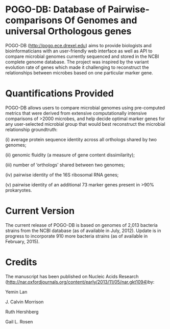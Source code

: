 # POGO-DB: Database of Pairwise-comparisons Of Genomes and universal Orthologous genes

POGO-DB (http://pogo.ece.drexel.edu) aims to provide biologists and bioinformaticians with an user-friendly web interface as well as API to compare microbial genomes currently sequenced and stored in the NCBI complete genome database. The project was inspired by the variant evolution rate of genes which made it challenging to reconstruct the relationships between microbes based on one particular marker gene. 

# Quantifications Provided

POGO-DB allows users to compare microbial genomes using pre-computed metrics that were derived from extensive computationally intensive comparisons of >2000 microbes, and help decide optimal marker genes for any user-selected microbial group that would best reconstruct the microbial relationship groundtruth:

(i) average protein sequence identity across all orthologs shared by two genomes;

(ii) genomic fluidity (a measure of gene content dissimilarity);

(iii) number of ‘orthologs’ shared between two genomes;

(iv) pairwise identity of the 16S ribosomal RNA genes;

(v) pairwise identity of an additional 73 marker genes present in >90% prokaryotes.

# Current Version

The current release of POGO-DB is based on genomes of 2,013 bacteria strains from the NCBI database (as of available in July, 2012). Update is in progress to incorporate 910 more bacteria strains (as of available in February, 2015).

# Credits

The manuscript has been published on Nucleic Acids Research (http://nar.oxfordjournals.org/content/early/2013/11/05/nar.gkt1094)by:

Yemin Lan

J. Calvin Morrison

Ruth Hershberg

Gail L. Rosen


